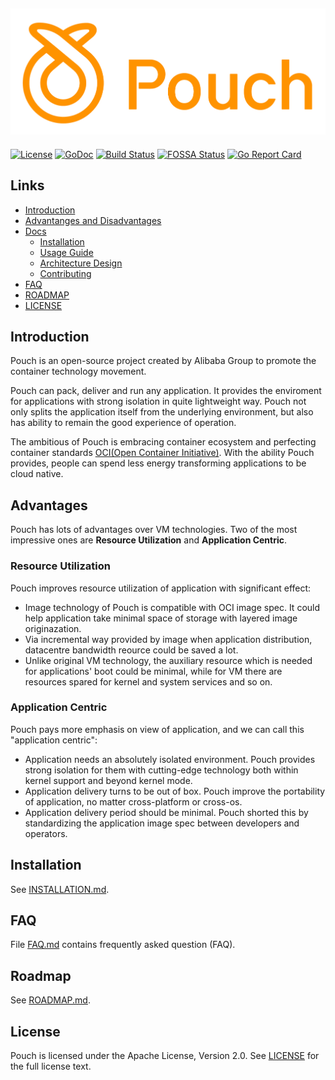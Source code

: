 
## ![Pouch](docs/static_files/logo/pouch_10x4_orange.png)

[![License](https://img.shields.io/badge/license-Apache%202-4EB1BA.svg)](https://www.apache.org/licenses/LICENSE-2.0.html)
[![GoDoc](https://godoc.org/github.com/alibaba/pouch?status.svg)](https://godoc.org/github.com/alibaba/pouch)
[![Build Status](https://travis-ci.org/alibaba/pouch.svg?branch=master)](https://travis-ci.org/alibaba/pouch)
[![FOSSA Status](https://app.fossa.io/api/projects/git%2Bhttps%3A%2F%2Fgithub.com%2Falibaba%2Fpouch.svg?type=shield)](https://app.fossa.io/projects/git%2Bhttps%3A%2F%2Fgithub.com%2Falibaba%2Fpouch?ref=badge_shield)
[![Go Report Card](https://goreportcard.com/badge/github.com/alibaba/pouch)](https://goreportcard.com/report/github.com/alibaba/pouch)

## Links

- [Introduction](#introduction)
- [Advantanges and Disadvantages](#advantages)
- [Docs](docs)
    - [Installation](#installation)
    - [Usage Guide](docs/commandline)
    - [Architecture Design](docs/architecture.md)
    - [Contributing](CONTRIBUTING.md)
- [FAQ](FAQ.md)
- [ROADMAP](ROADMAP.md)
- [LICENSE](LICENSE)

## Introduction

Pouch is an open-source project created by Alibaba Group to promote the container technology movement. 

Pouch can pack, deliver and run any application. It provides the enviroment for applications with strong isolation in quite lightweight way. Pouch not only splits the application itself from the underlying environment, but also has ability to remain the good experience of operation.

The ambitious of Pouch is embracing container ecosystem and perfecting container standards [OCI(Open Container Initiative)](https://github.com/opencontainers). With the ability Pouch provides, people can spend less energy transforming applications to be cloud native. 

## Advantages

Pouch has lots of advantages over VM technologies. Two of the most impressive ones are **Resource Utilization** and **Application Centric**.

### Resource Utilization

Pouch improves resource utilization of application with significant effect:

* Image technology of Pouch is compatible with OCI image spec. It could help application take minimal space of storage with layered image originazation.
* Via incremental way provided by image when application distribution, datacentre bandwidth reource could be saved a lot.
* Unlike original VM technology, the auxiliary resource which is needed for applications' boot could be minimal, while for VM there are resources spared for kernel and system services and so on.

### Application Centric

Pouch pays more emphasis on view of application, and we can call this "application centric":

* Application needs an absolutely isolated environment. Pouch provides strong isolation for them with cutting-edge technology both within kernel support and beyond kernel mode.
* Application delivery turns to be out of box. Pouch improve the portability of application, no matter cross-platform or cross-os.
* Application delivery period should be minimal. Pouch shorted this by standardizing the application image spec between developers and operators.

## Installation

See [INSTALLATION.md](INSTALLATION.md).

## FAQ
File [FAQ.md](FAQ.md) contains frequently asked question (FAQ).

## Roadmap

See [ROADMAP.md](ROADMAP.md).

## License

Pouch is licensed under the Apache License, Version 2.0. See [LICENSE](LICENSE) for the full license text.
